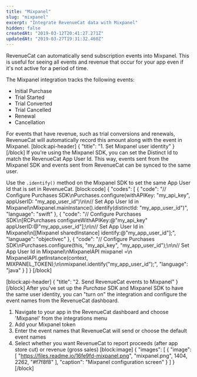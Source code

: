 ```yaml
---
title: "Mixpanel"
slug: "mixpanel"
excerpt: "Integrate RevenueCat data with Mixpanel"
hidden: false
createdAt: "2019-03-12T20:41:27.271Z"
updatedAt: "2019-03-27T19:31:32.460Z"
---
```

RevenueCat can automatically send subscription events into Mixpanel. This is useful for seeing all events and revenue that occur for your app even if it's not active for a period of time.

The Mixpanel integration tracks the following events:
- Initial Purchase
- Trial Started
- Trial Converted
- Trial Cancelled
- Renewal
- Cancellation 

For events that have revenue, such as trial conversions and renewals, RevenueCat will automatically record this amount along with the event in Mixpanel.
[block:api-header]
{
  "title": "1. Set Mixpanel user identity"
}
[/block]
If you're using the Mixpanel SDK, you can set the Distinct Id to match the RevenueCat App User Id. This way, events sent from the Mixpanel SDK and events sent from RevenueCat can be synced to the same user.

Use the `.identify()` method on the Mixpanel SDK to set the same App User Id that is set in RevenueCat.
[block:code]
{
  "codes": [
    {
      "code": "// Configure Purchases SDK\nPurchases.configure(withAPIKey: \"my_api_key\", appUserID: \"my_app_user_id\")\n\n// Set App User Id in Mixpanel\nMixpanel.mainInstance().identify(distinctId: \"my_app_user_id\")",
      "language": "swift"
    },
    {
      "code": "// Configure Purchases SDK\n[RCPurchases configureWithAPIKey:@\"my_api_key\" appUserID:@\"my_app_user_id\"];\n\n// Set App User Id in Mixpanel\n[[Mixpanel sharedInstance] identify:@\"my_app_user_id\"];",
      "language": "objectivec"
    },
    {
      "code": "// Configure Purchases SDK\nPurchases.configure(this, \"my_api_key\", \"my_app_user_id\");\n\n// Set App User Id in Mixpanel\nMixpanelAPI mixpanel =\n    MixpanelAPI.getInstance(context, MIXPANEL_TOKEN);\n\nmixpanel.identify(\"my_app_user_id\");",
      "language": "java"
    }
  ]
}
[/block]

[block:api-header]
{
  "title": "2. Send RevenueCat events to Mixpanel"
}
[/block]
After you've set up the *Purchase* SDK and Mixpanel SDK to have the same user identity, you can "turn on" the integration and configure the event names from the RevenueCat dashboard.

1. Navigate to your app in the RevenueCat dashboard and choose 'Mixpanel' from the integrations menu
2. Add your Mixpanel token
3. Enter the event names that RevenueCat will send or choose the default event names
4. Select whether you want RevenueCat to report proceeds (after app store cut) or revenue (gross sales)
[block:image]
{
  "images": [
    {
      "image": [
        "https://files.readme.io/16fe9fd-mixpanel.png",
        "mixpanel.png",
        1404,
        2262,
        "#f7f8f8"
      ],
      "caption": "Mixpanel configuration screen"
    }
  ]
}
[/block]